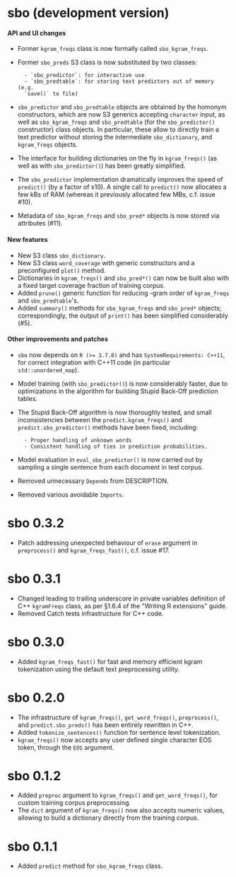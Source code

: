 # sbo (development version)

#### API and UI changes 
* Former `kgram_freqs` class is now formally called `sbo_kgram_freqs`.
* Former `sbo_preds` S3 class is now substituted by two classes:
        
        - `sbo_predictor`: for interactive use
        - `sbo_predtable`: for storing text predictors out of memory (e.g. 
        `save()` to file)
        
* `sbo_predictor` and `sbo_predtable` objects are obtained by the homonym 
constructors, which are now S3 generics accepting `character` input, as well as
`sbo_kgram_freqs` and `sbo_predtable` (for the `sbo_predictor()` constructor) 
class objects. In particular, these allow to directly train a text predictor
without storing the intermediate `sbo_dictionary`, and `kgram_freqs` objects.
* The interface for building dictionaries on the fly in `kgram_freqs()` (as well
as with `sbo_predictor()`) has been greatly simplified.
* The `sbo_predictor` implementation dramatically improves the speed of 
`predict()` (by a factor of x10). A single call to `predict()` now allocates a 
few kBs of RAM (whereas it previously allocated few MBs, c.f. issue #10).
* Metadata of `sbo_kgram_freqs` and `sbo_pred*` objects is now stored via 
attributes (#11).

#### New features
* New S3 class `sbo_dictionary`.
* New S3 class `word_coverage` with generic constructors and a preconfigured
`plot()` method. 
* Dictionaries in `kgram_freqs()` and `sbo_pred*()` can now
be built also with a fixed target coverage fraction of training corpus.
* Added `prune()` generic function for reducing -gram order of 
`kgram_freqs` and `sbo_predtable`'s.
* Added `summary()` methods for `sbo_kgram_freqs` and `sbo_pred*` objects; 
correspondingly, the output of `print()` has been simplified considerably (#5).

#### Other improvements and patches
* `sbo` now depends on `R (>= 3.7.0)` and has `SystemRequirements: C++11`, for
correct integration with C++11 code (in particular `std::unordered_map`).
* Model training (with `sbo_predictor()`) is now considerably faster, due to
optimizations in the algorithm for building Stupid Back-Off prediction tables.
* The Stupid Back-Off algorithm is now thoroughly tested, and small 
inconsistencies between the `predict.kgram_freqs()` and 
`predict.sbo_predictor()` methods have been fixed, including:

        - Proper handling of unknown words
        - Consistent handling of ties in prediction probabilities.
* Model evaluation in `eval_sbo_predictor()` is now carried out by sampling
a single sentence from each document in test corpus.
* Removed unnecessary `Depends` from DESCRIPTION.
* Removed various avoidable `Imports`.

# sbo 0.3.2
* Patch addressing unexpected behaviour of `erase` argument in 
`preprocess()` and `kgram_freqs_fast()`, c.f. issue #17.

# sbo 0.3.1
* Changed leading to trailing underscore in private variables definition of C++ `kgramFreqs` class, as per §1.6.4 of the "Writing R extensions" guide.
* Removed Catch tests infrastructure for C++ code.

# sbo 0.3.0
* Added `kgram_freqs_fast()` for fast and memory efficient kgram 
tokenization using the default text preprocessing utility.

# sbo 0.2.0
* The infrastructure of `kgram_freqs()`, `get_word_freqs()`, `preprocess()`,  and `predict.sbo_preds()` has been entirely rewritten in C++.
* Added `tokenize_sentences()` function for sentence level tokenization.
* `kgram_freqs()` now accepts any user defined single character EOS token, through the `EOS` argument.

# sbo 0.1.2

* Added `preproc` argument to `kgram_freqs()` and `get_word_freqs()`, for 
custom training corpus preprocessing.
* The `dict` argument of `kgram_freqs()` now also accepts numeric values,
allowing to build a dictionary directly from the training corpus.

# sbo 0.1.1

* Added `predict` method for `sbo_kgram_freqs` class.
